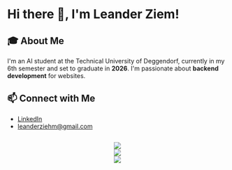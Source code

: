 # Hi there 👋, I'm Leander Ziem!

## 🎓 About Me
I'm an AI student at the Technical University of Deggendorf, currently in my 6th semester and set to graduate in **2026**. I'm passionate about **backend development** for websites.
## 📫 Connect with Me
- [LinkedIn](https://www.linkedin.com/in/leanderziehm/)
- leanderziehm@gmail.com

<div style="display: flex; flex-direction: column; align-items: center;">

  ![](https://github-readme-stats.vercel.app/api/top-langs/?username=leanderziehm&theme=tokyonight)
  <br>
  ![](https://image.leanderziehm.com/?username=leanderziehm)
    <br>
  ![](https://komarev.com/ghpvc/?username=leanderziehm)
  <!--

    <img src="https://image.leanderziehm.com/">
  Currently working on:
1. https://quick-text-tools-web-leander.vercel.app/
2. Audiobook piline, download, process, ai voice
3. Fileserver
4. Contact Form Email
-->
</div>


